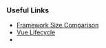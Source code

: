 


### Useful Links
- [Framework Size Comparison](https://gist.github.com/Restuta/cda69e50a853aa64912d)
- [Vue Lifecycle](https://vuejs.org/v2/guide/instance.html#Lifecycle-Diagram)
- []()

